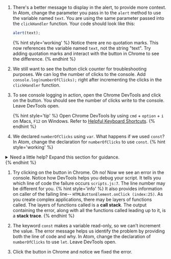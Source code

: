 1. There's a better message to display in the alert, to provide more context. In Atom, change the parameter you pass in to the `alert` method to use the variable named `text`. You are using the same parameter passed into the `clickHandler` function. Your code should look like this:

   ```js
   alert(text);
   ```
   {% hint style='working' %}
Notice there are no quotation marks. This now references the variable named `text`, not the string "text". Try adding quotation marks and interact with the button in Chrome to see the difference.
   {% endhint %}   

1. We still want to see the button click counter for troubleshooting purposes. We can log the number of clicks to the console. Add `console.log(numberOfClicks);` right after incrementing the clicks in the `clickHandler` function.

1. To see console logging in action, open the Chrome DevTools and click on the button. You should see the number of clicks write to the console. Leave DevTools open.

   {% hint style='tip' %}
Open Chrome DevTools by using `cmd` + `option` + `i` on Macs, `F12` on Windows. Refer to [Helpful Keyboard Shortcuts](/references).
   {% endhint %}   

1. We declared `numberOfClicks` using `var`. What happens if we used `const`? In Atom, change the declaration for `numberOfClicks` to use `const`.
   {% hint style='working' %}
<details>
<summary>
Need a little help? Expand this section for guidance. 
</summary>
Change <code>var numberOfClicks = 0;</code> to <code>const numberOfClicks = 0;</code>.
</details>
   {% endhint %}

1. Try clicking on the button in Chrome. Oh no! Now we see an error in the console. Notice how DevTools helps you debug your script. It tells you which line of code the failure occurs `scripts.js:7`. The line number may be different for you.
   {% hint style='info' %}
It also provides information on caller of the failing line-- `HTMLButtonElement.onClick (index:25)`. As you create complex applications, there may be layers of functions called. The layers of functions called is a **call stack**. The output containing the error, along with all the functions called leading up to it, is a **stack trace**.
   {% endhint %}

1. The keyword `const` makes a variable read-only, so we can't increment the value. The error message helps us identify the problem by providing both the line of code and why. In Atom, change the declaration of `numberOfClicks` to use `let`. Leave DevTools open.

1. Click the button in Chrome and notice we fixed the error.
